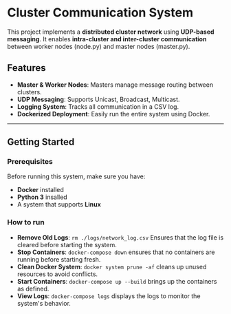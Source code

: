 # Cluster Communication System

This project implements a **distributed cluster network** using **UDP-based messaging**.
It enables **intra-cluster and inter-cluster communication** between worker nodes (node.py) and master nodes (master.py).

## Features
- **Master & Worker Nodes**: Masters manage message routing between clusters.
- **UDP Messaging**: Supports Unicast, Broadcast, Multicast.
- **Logging System**: Tracks all communication in a CSV log.
- **Dockerized Deployment**: Easily run the entire system using Docker.

---

## Getting Started

### ️Prerequisites
Before running this system, make sure you have:
- **Docker** installed
- **Python 3** insalled
- A system that supports **Linux**

### How to run
- **Remove Old Logs**: `rm ./logs/network_log.csv` Ensures that the log file is cleared before starting the system.
- **Stop Containers**: `docker-compose down` ensures that no containers are running before starting fresh.
- **Clean Docker System**: `docker system prune -af` cleans up unused resources to avoid conflicts.
- **Start Containers**: `docker-compose up --build` brings up the containers as defined.
- **View Logs**: `docker-compose logs` displays the logs to monitor the system's behavior.